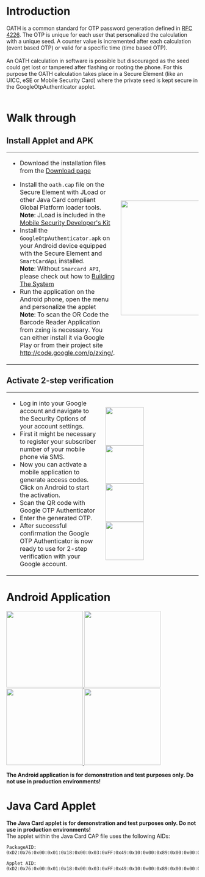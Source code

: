 # Introduction #

OATH is a common standard for OTP password generation defined in [RFC 4226](http://www.ietf.org/rfc/rfc4226.txt). The OTP is unique for each user that personalized the calculation with a unique seed. A counter value is incremented after each calculation (event based OTP) or valid for a specific time (time based OTP).<br><br>
An OATH calculation in software is possible but discouraged as the seed could get lost or tampered after flashing or rooting the phone. For this purpose the OATH calculation takes place in a Secure Element (like an UICC, eSE or Mobile Security Card) where the private seed is kept secure in the GoogleOtpAuthenticator applet.<br>
<br>
<h1>Walk through</h1>
<h2>Install Applet and APK</h2>

<table>
<tr>
<td width='50%' valign='top'>
<ul><li>Download the installation files from the <a href='http://seek-for-android.googlecode.com/files/GoogleOTPAuthenticator.tar.gz'>Download page</a>
</li></ul><ul><li>Install the <code>oath.cap</code> file on the Secure Element with JLoad or other Java Card compliant Global Platform loader tools.<br />
<b>Note</b>: JLoad is included in the <a href='https://www.cardsolutions-shop.com/shop/gi-de/'>Mobile Security Developer's Kit</a>
</li><li>Install the <code>GoogleOtpAuthenticator.apk</code> on your Android device equipped with the Secure Element and <code>SmartCardApi</code> installed.<br />
<b>Note</b>: Without <code>Smarcard API</code>, please check out how to   <a href='http://code.google.com/p/seek-for-android/wiki/BuildingTheSystem'>Building The System</a>
</li><li>Run the application on the Android phone, open the menu and personalize the applet<br>
<b>Note</b>: To scan the OR Code the Barcode Reader Application from zxing is necessary. You can either install it via Google Play or from their project site <a href='http://code.google.com/p/zxing/'>http://code.google.com/p/zxing/</a>.</li></ul>

</td>
<td width='60%'>
<a href='http://seek-for-android.github.io/img/wiki/GoogleOtpAuthenticator_1_png'>
<img src='http://seek-for-android.github.io/img/wiki/GoogleOtpAuthenticator-1.png' height='300' />
</a>
</td>
</tr>
</table>

<h2>Activate 2-step verification</h2>
<table>
<tr>
<td width='50%' valign='top'>
<ul><li>Log in into your Google account and navigate to the Security Options of your account settings.<br />
</li><li>First it might be necessary to register your subscriber number of your mobile phone via SMS.<br />
</li><li>Now you can activate a mobile application to generate access codes. Click on Android to start the activation.<br />
</li><li>Scan the QR code with Google OTP Authenticator<br />
</li><li>Enter the generated OTP.<br />
</li><li>After successful confirmation the Google OTP Authenticator is now ready to use for 2-step verification with your Google account.<br />
</td>
<td width='60%'>
<a href='http://seek-for-android.github.io/img/wiki/GoogleTwoStepConfirmation_0_png'>
<img src='http://seek-for-android.github.io/img/wiki/GoogleTwoStepConfirmation-0.png' height='100' />
</a>
<br />
<a href='http://seek-for-android.github.io/img/wiki/GoogleTwoStepConfirmation_1_png'>
<img src='http://seek-for-android.github.io/img/wiki/GoogleTwoStepConfirmation-1.png' height='100' />
</a>
<br />
<a href='http://seek-for-android.github.io/img/wiki/GoogleTwoStepConfirmation_2_png'>
<img src='http://seek-for-android.github.io/img/wiki/GoogleTwoStepConfirmation-2.png' height='100' />
</a>
<br />
<a href='http://seek-for-android.github.io/img/wiki/GoogleTwoStepConfirmation_3_png'>
<img src='http://seek-for-android.github.io/img/wiki/GoogleTwoStepConfirmation-3.png' height='100' />
</a>
</td>
</tr>
</table></li></ul>


<h1>Android Application</h1>

<a href='http://seek-for-android.github.io/img/wiki/GoogleOtpAuthenticator_1_png'>
<img src='http://seek-for-android.github.io/img/wiki/GoogleOtpAuthenticator-1.png' height='200' />
</a>
<a href='http://seek-for-android.github.io/img/wiki/GoogleOtpAuthenticator_2_png'>
<img src='http://seek-for-android.github.io/img/wiki/GoogleOtpAuthenticator-2.png' height='200' />
</a>
<a href='http://seek-for-android.github.io/img/wiki/GoogleOtpAuthenticator_3_png'>
<img src='http://seek-for-android.github.io/img/wiki/GoogleOtpAuthenticator-3.png' height='200' />
</a>
<a href='http://seek-for-android.github.io/img/wiki/GoogleOtpAuthenticator_4_png'>
<img src='http://seek-for-android.github.io/img/wiki/GoogleOtpAuthenticator-4.png' height='200' />
</a>

<b>The Android application is for demonstration and test purposes only. Do not use in production environments!</b>

<h1>Java Card Applet</h1>
<b>The Java Card applet is for demonstration and test purposes only. Do not use in production environments!</b><br />
The applet within the Java Card CAP file uses the following AIDs:<br>
<pre><code>PackageAID: 0xD2:0x76:0x00:0x01:0x18:0x00:0x03:0xFF:0x49:0x10:0x00:0x89:0x00:0x00:0x02:0x00<br>
Applet AID: 0xD2:0x76:0x00:0x01:0x18:0x00:0x03:0xFF:0x49:0x10:0x00:0x89:0x00:0x00:0x02:0x01<br>
</code></pre>